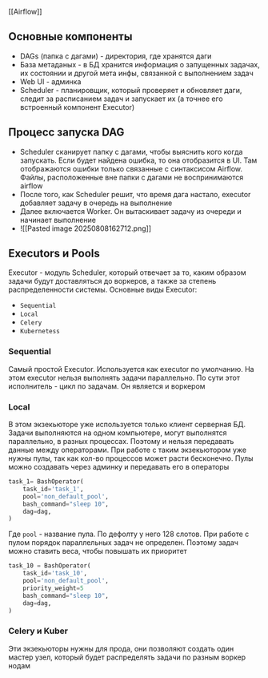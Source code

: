 [[Airflow]]
## Основные компоненты
- DAGs (папка с дагами) - директория, где хранятся даги
- База метаданых - в БД хранится информация о запущенных задачах, их состоянии и другой мета инфы, связанной с выполнением задач
- Web UI - админка
- Scheduler - планировщик, который проверяет и обновляет даги, следит за расписанием задач и запускает их (а точнее его встроенный компонент Executor)
## Процесс запуска DAG
- Scheduler сканирует папку с дагами, чтобы выяснить кого когда запускать. Если будет найдена ошибка, то она отобразится в UI. Там отображаются ошибки только связанные с синтаксисом Airflow. Файлы, расположенные вне папки с дагами не воспринимаются airflow
- После того, как Scheduler решит, что время дага настало, executor добавляет задачу в очередь на выполнение
- Далее включается Worker. Он вытаскивает задачу из очереди и начинает выполнение
- ![[Pasted image 20250808162712.png]]
## Executors и Pools
Executor - модуль Scheduler, который отвечает за то, каким образом задачи будут доставляться до воркеров, а также за степень распределенности системы. 
Основные виды Executor:
- `Sequential`
- `Local`
- `Celery`
- `Kubernetess`
### Sequential
Самый простой Executor. Используется как executor по умолчанию. На этом executor нельзя выполнять задачи параллельно. По сути этот исполнитель - цикл по задачам. Он является и воркером
### Local
В этом экзекьюторе уже используется только клиент серверная БД. Задачи выполняются на одном компьютере, могут выполнятся параллельно, в разных процессах. Поэтому и нельзя передавать данные между операторами. 
При работе с таким экзекьютором уже нужны пулы, так как кол-во процессов может расти бесконечно.
Пулы можно создавать через админку и передавать его в операторы
```python
task_1= BashOperator(
    task_id='task_1',
    pool='non_default_pool',
    bash_command="sleep 10",
    dag=dag,
)
```
Где `pool` - название пула. По дефолту у него 128 слотов. При работе с пулом порядок параллельных задач не определен. Поэтому задач можно ставить веса, чтобы повышать их приоритет
```python
task_10 = BashOperator(
    task_id='task_10',
    pool='non_default_pool',
    priority_weight=5
    bash_command="sleep 10",
    dag=dag,
)
```
### Celery и Kuber
Эти экзекьюторы нужны для прода, они позволяют создать один мастер узел, который будет распределять задачи по разным воркер нодам